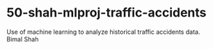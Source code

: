 # 50-shah-mlproj-traffic-accidents
Use of machine learning to analyze historical traffic accidents data.\
Bimal Shah
